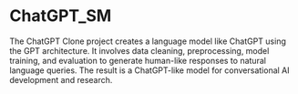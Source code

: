 # ChatGPT_SM
The ChatGPT Clone project creates a language model like ChatGPT using the GPT architecture. It involves data cleaning, preprocessing, model training, and evaluation to generate human-like responses to natural language queries. The result is a ChatGPT-like model for conversational AI development and research.
